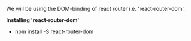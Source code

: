 We will be using the DOM-binding of react router i.e. 'react-router-dom'.

<b>Installing 'react-router-dom' </b> <br>
<ul>
  <li>npm install -S react-router-dom</li>
</ul>
